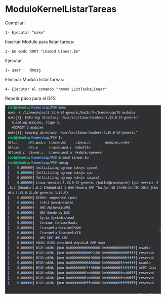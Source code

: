 # ModuloKernelListarTareas

Compilar:
~~~
1- Ejecutar "make"
~~~
Insertar Modulo para listar tareas:
~~~
2- En modo ROOT "insmod Linear.ko"
~~~
Ejecutar 
~~~
3- usar :  dmesg
~~~

Eliminar Modulo listar tareas:
~~~
4- Ejecutar el comando "rmmod ListTasksLinear"
~~~

Repetir paso para el DFS


![img](https://github.com/yerson001/ModuloKernelListarTareas/blob/main/P3.linear.PNG)
